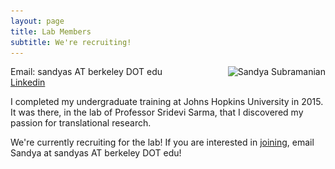 ```yaml
---
layout: page
title: Lab Members
subtitle: We're recruiting!
---
```


<img src="/assets/img/20220609_0469_SSubramanian_cropped.jpg"
style="float: right; margin-left: 2em;"
srcset="/assets/img/20220609_0469_SSubramanian_cropped.jpg 4124w, /assets/img/Ssubramanian_2000.jpg 2000w, /assets/img/Ssubramanian_1000.jpg 1000w, /assets/img/Ssubramanian_720.jpg 720w, /assets/img/SSubramanian_crop.jpg 500w, /assets/img/Ssubramanian_150.jpg 150w"
sizes="(min-width: 1501px) calc(20vw - 20px), ((min-width: 1101px) and (max-width: 1500px)) calc(25vw - 20px), ((min-width: 651px) and (max-width: 1100px)) calc(33vw - 20px), ((min-width: 300px) and (max-width: 650px)) calc(40vw - 20px), 150px"
alt="Sandya Subramanian">

Email: sandyas AT berkeley DOT edu\
[Linkedin](https://www.linkedin.com/in/sandya-subramanian/)

I completed my undergraduate training at Johns Hopkins University in 2015. It was there, in the lab of Professor Sridevi Sarma, that I discovered my passion for translational research.



We're currently recruiting for the lab! If you are interested in [joining](https://sandyas72.github.io/join/), email Sandya at sandyas AT berkeley DOT edu!

